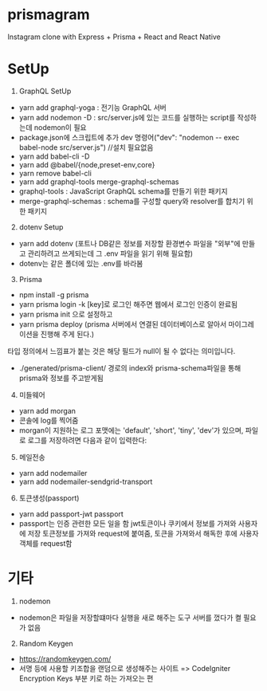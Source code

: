 # prismagram

Instagram clone with Express + Prisma + React and React Native

# SetUp

1. GraphQL SetUp

- yarn add graphql-yoga : 전기능 GraphQL 서버
- yarn add nodemon -D : src/server.js에 있는 코드를 실행하는 script를 작성하는데 nodemon이 필요
- package.json에 스크립트에 추가 dev 명령어("dev": "nodemon -- exec babel-node src/server.js") //설치 필요없음
- yarn add babel-cli -D
- yarn add @babel/{node,preset-env,core}
- yarn remove babel-cli
- yarn add graphql-tools merge-graphql-schemas
- graphql-tools : JavaScript GraphQL schema를 만들기 위한 패키지
- merge-graphql-schemas : schema를 구성할 query와 resolver를 합치기 위한 패키지

2. dotenv Setup

- yarn add dotenv (포트나 DB같은 정보를 저장할 환경변수 파일을 "외부"에 만들고 관리하려고 쓰게되는데 그 .env 파일을 읽기 위해 필요함)
- dotenv는 같은 폴더에 있는 .env를 바라봄

3. Prisma

- npm install -g prisma
- yarn prisma login -k [key]로 로그인 해주면 웹에서 로그인 인증이 완료됨
- yarn prisma init 으로 설정하고
- yarn prisma deploy (prisma 서버에서 연결된 데이터베이스로 알아서 마이그레이션을 진행해 주게 된다.)

타입 정의에서 느낌표가 붙는 것은 해당 필드가 null이 될 수 없다는 의미입니다.

- ./generated/prisma-client/ 경로의 index와 prisma-schema파일을 통해 prisma와 정보를 주고받게됨

4. 미들웨어

- yarn add morgan
- 콘솔에 log를 찍어줌
- morgan이 지원하는 로그 포맷에는 'default', 'short', 'tiny', 'dev'가 있으며, 파일로 로그를 저장하려면 다음과 같이 입력한다:

5. 메일전송

- yarn add nodemailer
- yarn add nodemailer-sendgrid-transport

6. 토큰생성(passport)

- yarn add passport-jwt passport
- passport는 인증 관련한 모든 일을 함 jwt토큰이나 쿠키에서 정보를 가져와 사용자에 저장
  토큰정보를 가져와 request에 붙여줌, 토큰을 가져와서 해독한 후에 사용자 객체를 request함

# 기타

1. nodemon

- nodemon은 파일을 저장할떄마다 실행을 새로 해주는 도구 서버를 껐다가 켤 필요가 없음

2. Random Keygen

- https://randomkeygen.com/
- 서명 등에 사용할 키조합을 랜덤으로 생성해주는 사이트 => CodeIgniter Encryption Keys 부분 키로 하는 가져오는 편
